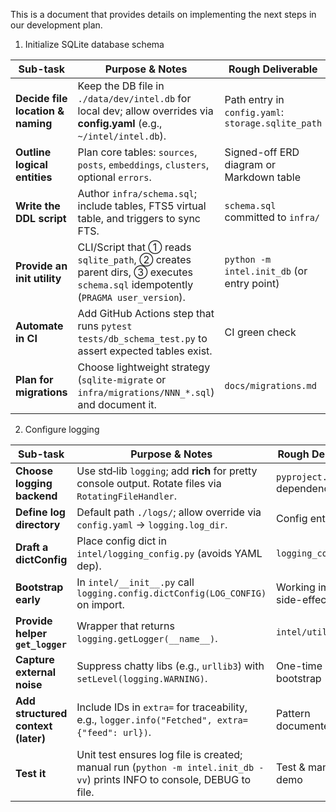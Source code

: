 This is a document that provides details on implementing the next steps in our development plan.


1. Initialize SQLite database schema

| Sub-task | Purpose & Notes | Rough Deliverable |
| --- | --- | --- |
| **Decide file location & naming** | Keep the DB file in `./data/dev/intel.db` for local dev; allow overrides via **config.yaml** (e.g., `~/intel/intel.db`). | Path entry in `config.yaml`: `storage.sqlite_path` |
| **Outline logical entities** | Plan core tables: `sources`, `posts`, `embeddings`, `clusters`, optional `errors`. | Signed-off ERD diagram or Markdown table |
| **Write the DDL script** | Author `infra/schema.sql`; include tables, FTS5 virtual table, and triggers to sync FTS. | `schema.sql` committed to `infra/` |
| **Provide an init utility** | CLI/Script that ① reads `sqlite_path`, ② creates parent dirs, ③ executes `schema.sql` idempotently (`PRAGMA user_version`). | `python -m intel.init_db` (or entry point) |
| **Automate in CI** | Add GitHub Actions step that runs `pytest tests/db_schema_test.py` to assert expected tables exist. | CI green check |
| **Plan for migrations** | Choose lightweight strategy (`sqlite-migrate` or `infra/migrations/NNN_*.sql`) and document it. | `docs/migrations.md` |

2. Configure logging

| Sub-task | Purpose & Notes | Rough Deliverable |
| --- | --- | --- |
| **Choose logging backend** | Use std‑lib `logging`; add **rich** for pretty console output. Rotate files via `RotatingFileHandler`. | `pyproject.toml` dependency: `rich` |
| **Define log directory** | Default path `./logs/`; allow override via `config.yaml` → `logging.log_dir`. | Config entry |
| **Draft a dictConfig** | Place config dict in `intel/logging_config.py` (avoids YAML dep). | `logging_config.py` |
| **Bootstrap early** | In `intel/__init__.py` call `logging.config.dictConfig(LOG_CONFIG)` on import. | Working import side-effect |
| **Provide helper `get_logger`** | Wrapper that returns `logging.getLogger(__name__)`. | `intel/utils/log.py` |
| **Capture external noise** | Suppress chatty libs (e.g., `urllib3`) with `setLevel(logging.WARNING)`. | One-time call in bootstrap |
| **Add structured context (later)** | Include IDs in `extra=` for traceability, e.g., `logger.info("Fetched", extra={"feed": url})`. | Pattern documented |
| **Test it** | Unit test ensures log file is created; manual run (`python -m intel.init_db -vv`) prints INFO to console, DEBUG to file. | Test & manual demo |
